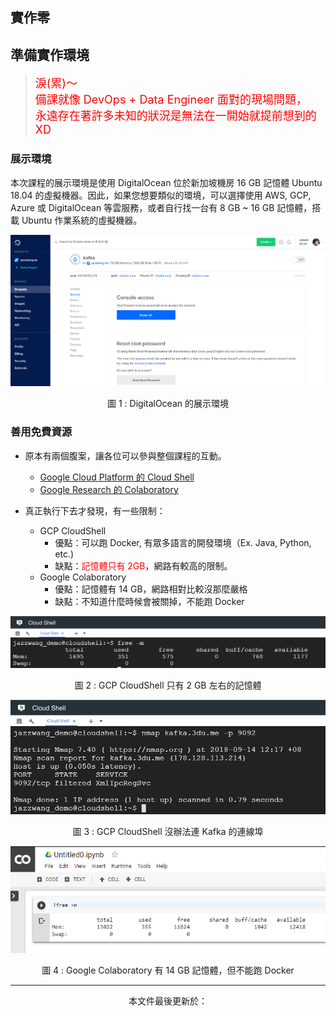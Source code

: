 ## 實作零

## 準備實作環境

> <font color="red" size="4">淚(累)～ <br/>
> 備課就像 DevOps + Data Engineer 面對的現場問題，<br/>
> 永遠存在著許多未知的狀況是無法在一開始就提前想到的 XD</font>

### 展示環境

本次課程的展示環境是使用 DigitalOcean 位於新加坡機房 16 GB 記憶體 Ubuntu 18.04 的虛擬機器。因此，如果您想要類似的環境，可以選擇使用 AWS, GCP, Azure 或 DigitalOcean 等雲服務，或者自行找一台有 8 GB ~ 16 GB 記憶體，搭載 Ubuntu 作業系統的虛擬機器。

<center>

![](images/Lab000-1.png)

圖 1 : DigitalOcean 的展示環境

</center>

### 善用免費資源

* 原本有兩個腹案，讓各位可以參與整個課程的互動。
    * [Google Cloud Platform 的 Cloud Shell](https://console.cloud.google.com/cloudshell)
    * [Google Research 的 Colaboratory](https://colab.research.google.com/notebook)

* 真正執行下去才發現，有一些限制：
    * GCP CloudShell 
        * 優點：可以跑 Docker, 有眾多語言的開發環境（Ex. Java, Python, etc.)
        * 缺點：<font color='red'>記憶體只有 2GB</font>，網路有較高的限制。
    * Google Colaboratory
        * 優點：記憶體有 14 GB，網路相對比較沒那麼嚴格
        * 缺點：不知道什麼時候會被關掉，不能跑 Docker

<center>

![](images/Lab000-2.png)

圖 2 : GCP CloudShell 只有 2 GB 左右的記憶體

![](images/Lab000-3.png)

圖 3 : GCP CloudShell 沒辦法連 Kafka 的連線埠

![](images/Lab000-4.png)

圖 4 : Google Colaboratory 有 14 GB 記憶體，但不能跑 Docker

</cetner>

--------------------
本文件最後更新於：<script>document.write(document.lastModified);</script>
